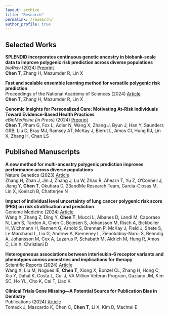 ```yaml
---
layout: archive
title: "Research"
permalink: /research/
author_profile: true
--- 
```


## Selected Works
**SPLENDID incorporates continuous genetic ancestry in biobank-scale data to improve polygenic risk prediction across diverse populations**\
*bioRxiv* (2024) [Preprint](https://www.biorxiv.org/content/10.1101/2024.10.14.618256v1.full.pdf)\
**Chen T**, Zhang H, Mazumder R, Lin X

**Fast and scalable ensemble learning method for versatile polygenic risk prediction**\
Proceedings of the National Academy of Sciences (2024) [Article](https://www.pnas.org/doi/10.1073/pnas.2403210121) \
**Chen T**, Zhang H, Mazumder R, Lin X

**Genomic Insights for Personalized Care: Motivating At-Risk Individuals Toward Evidence-Based Health Practices**\
*eBioMedicine (in Press)* (2024) [Preprint](https://www.medrxiv.org/content/10.1101/2024.03.19.24304556v1)\
**Chen T**, Pham G, Fox L, Adler N, Wang X, Zhang J, Byun J, Han Y, Saunders GRB, Liu D, Bray MJ, Ramsey AT, McKay J, Bierut L, Amos CI, Hung RJ, Lin X, Zhang H, Chen LS

## Published Manuscripts
**A new method for multi-ancestry polygenic prediction improves performance across diverse populations**\
Nature Genetics (2023) [Article](https://www.nature.com/articles/s41588-023-01501-z)\
Zhang H, Zhan J, Jin J, Zhang J, Lu W, Zhao R, Ahearn T, Yu Z, O’Connell J, Jiang Y, **Chen T**, Okuhara D, 23andMe Research Team, Garcia-Closas M, Lin X, Koelsch B, Chatterjee N

**Impact of individual level uncertainty of lung cancer polygenic risk score (PRS) on risk stratification and prediction**\
Genome Medicine (2024) [Article](https://genomemedicine.biomedcentral.com/articles/10.1186/s13073-024-01298-4)\
Wang X, Zhang Z, Ding Y, **Chen T**, Mucci L, Albanes D, Landi M, Caporaso N, Lam S, Tardon A, Chen C, Bojesen S, Johansson M, Risch A, Bickboller H, Wichmann H, Rennert G, Arnold S, Brennan P, McKay J, Field J, Shete S, Le Marchand L, Liu G, Andrew A, Kiemeney L, Zienolddiny-Narui S, Behndig A, Johansson M, Cox A, Lazarus P, Schabath M, Aldrich M, Hung R, Amos C, Lin X, Christiani D

**Heterogeneous associations between interleukin-6 receptor variants and phenotypes across ancestries and implications for therapy**\
Scientific Reports (2024) [Article](https://www.nature.com/articles/s41598-024-54063-3)\
Wang X, Liu M, Nogues IE, **Chen T**, Xiong X, Bonzel CL, Zhang H, Hong C, Xia Y, Dahal K, Costa L, Cui J, VA Million Veteran Program, Gaziano JM, Kim SC, Ho YL, Cho K, Cai T, Liao K

**Clinical Trials Gone Missing—A Potential Source for Publication Bias in Dentistry**\
Publications (2024) [Article](https://www.mdpi.com/2304-6775/12/3/23) \
Tomack J, Mascardo K, Chen C, **Chen T**, Li X, Kim D, Machtei E

